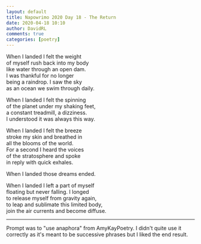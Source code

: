 ```yaml
---  
layout: default  
title: Napowrimo 2020 Day 18 - The Return  
date: 2020-04-18 10:10  
author: DavidRL  
comments: true  
categories: [poetry]  
---  
```

When I landed I felt the weight  
of myself rush back into my body  
like water through an open dam.  
I was thankful for no longer  
being a raindrop. I saw the sky  
as an ocean we swim through daily.  

When I landed I felt the spinning  
of the planet under my shaking feet,  
a constant treadmill, a dizziness.  
I understood it was always this way.  

When I landed I felt the breeze  
stroke my skin and breathed in  
all the blooms of the world.  
For a second I heard the voices  
of the stratosphere and spoke  
in reply with quick exhales.  

When I landed those dreams ended.  

When I landed I left a part of myself  
floating but never falling. I longed  
to release myself from gravity again,  
to leap and sublimate this limited body,  
join the air currents and become diffuse.  

***  

Prompt was to "use anaphora" from AmyKayPoetry. I didn't quite use it correctly as it's meant to be successive phrases but I liked the end result.  
